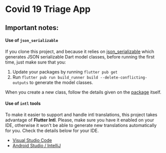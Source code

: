 # Covid 19 Triage App

## Important notes:

#### Use of `json_serializable`
If you clone this project, and because it relies on [json_serializable](https://pub.dev/packages/json_serializable) which generates JSON serializable Dart model classes, before running the first time, just make sure that you:

1. Update your packages by running `flutter pub get`
2. Run `flutter pub run build_runner build --delete-conflicting-outputs` to generate the model classes.

When you create a new class, follow the details given on the [package](https://pub.dev/packages/json_serializable) itself.

#### Use of `intl` tools
To make it easier to support and handle intl translations, this project takes advantage of **Flutter Intl**.
Please, make sure you have it enabled on your IDE, otherwise it won't be able to generate new translations automatically for you.
Check the details below for your IDE.
- [Visual Studio Code](https://marketplace.visualstudio.com/items?itemName=localizely.flutter-intl#user-content-flutter-intl-initialize)
- [Android Studio / IntelliJ](https://plugins.jetbrains.com/plugin/13666-flutter-intl)